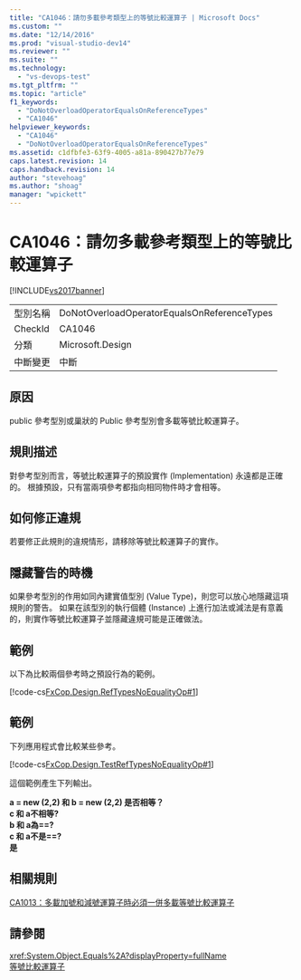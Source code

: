 ```yaml
---
title: "CA1046：請勿多載參考類型上的等號比較運算子 | Microsoft Docs"
ms.custom: ""
ms.date: "12/14/2016"
ms.prod: "visual-studio-dev14"
ms.reviewer: ""
ms.suite: ""
ms.technology: 
  - "vs-devops-test"
ms.tgt_pltfrm: ""
ms.topic: "article"
f1_keywords: 
  - "DoNotOverloadOperatorEqualsOnReferenceTypes"
  - "CA1046"
helpviewer_keywords: 
  - "CA1046"
  - "DoNotOverloadOperatorEqualsOnReferenceTypes"
ms.assetid: c1dfbfe3-63f9-4005-a81a-890427b77e79
caps.latest.revision: 14
caps.handback.revision: 14
author: "stevehoag"
ms.author: "shoag"
manager: "wpickett"
---
```

# CA1046：請勿多載參考類型上的等號比較運算子
[!INCLUDE[vs2017banner](../code-quality/includes/vs2017banner.md)]

|||  
|-|-|  
|型別名稱|DoNotOverloadOperatorEqualsOnReferenceTypes|  
|CheckId|CA1046|  
|分類|Microsoft.Design|  
|中斷變更|中斷|  
  
## 原因  
 public 參考型別或巢狀的 Public 參考型別會多載等號比較運算子。  
  
## 規則描述  
 對參考型別而言，等號比較運算子的預設實作 \(Implementation\) 永遠都是正確的。  根據預設，只有當兩項參考都指向相同物件時才會相等。  
  
## 如何修正違規  
 若要修正此規則的違規情形，請移除等號比較運算子的實作。  
  
## 隱藏警告的時機  
 如果參考型別的作用如同內建實值型別 \(Value Type\)，則您可以放心地隱藏這項規則的警告。  如果在該型別的執行個體 \(Instance\) 上進行加法或減法是有意義的，則實作等號比較運算子並隱藏違規可能是正確做法。  
  
## 範例  
 以下為比較兩個參考時之預設行為的範例。  
  
 [!code-cs[FxCop.Design.RefTypesNoEqualityOp#1](../code-quality/codesnippet/CSharp/ca1046-do-not-overload-operator-equals-on-reference-types_1.cs)]  
  
## 範例  
 下列應用程式會比較某些參考。  
  
 [!code-cs[FxCop.Design.TestRefTypesNoEqualityOp#1](../code-quality/codesnippet/CSharp/ca1046-do-not-overload-operator-equals-on-reference-types_2.cs)]  
  
 這個範例產生下列輸出。  
  
  **a \= new \(2,2\) 和 b \= new \(2,2\) 是否相等？**  
 **c 和 a不相等?**  
 **b 和 a為\=\=?**  
 **c 和 a不是\=\=?**  
 **是**   
## 相關規則  
 [CA1013：多載加號和減號運算子時必須一併多載等號比較運算子](../code-quality/ca1013-overload-operator-equals-on-overloading-add-and-subtract.md)  
  
## 請參閱  
 <xref:System.Object.Equals%2A?displayProperty=fullName>   
 [等號比較運算子](../Topic/Equality%20Operators.md)